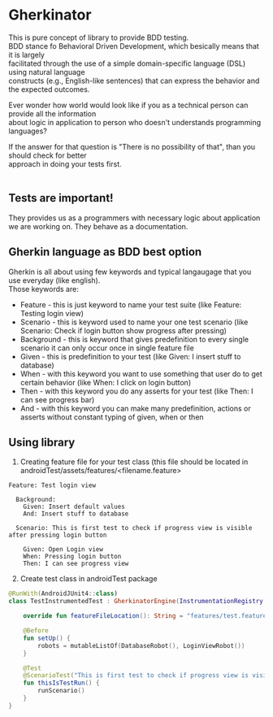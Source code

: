 # Gherkinator

This is pure concept of library to provide BDD testing. </br>
BDD stance fo Behavioral Driven Development, which besically means that it is largely </br>
facilitated through the use of a simple domain-specific language (DSL) using natural language </br> 
constructs (e.g., English-like sentences) that can express the behavior and the expected outcomes. </br> 

Ever wonder how world would look like if you as a technical person can provide all the information </br> 
about logic in application to person who doesn't understands programming languages? </br> 

If the answer for that question is "There is no possibility of that", than you should check for better </br> 
approach in doing your tests first. </br> 
</br> 
## Tests are important! </br> 

They provides us as a programmers with necessary logic about application we are working on. They behave as a documentation. </br>

## Gherkin language as BDD best option </br>

Gherkin is all about using few keywords and typical langaugage that you use everyday (like english). </br>
Those keywords are: </br>
* Feature - this is just keyword to name your test suite (like Feature: Testing login view)</br>
* Scenario - this is keyword used to name your one test scenario (like Scenario: Check if login button show progress after pressing)</br>
* Background - this is keyword that gives predefinition to every single scenario it can only occur once in single feature file</br>
* Given - this is predefinition to your test (like Given: I insert stuff to database) </br>
* When - with this keyword you want to use something that user do to get certain behavior (like When: I click on login button)</br>
* Then - with this keyword you do any asserts for your test (like Then: I can see progress bar) </br>
* And - with this keyword you can make many predefinition, actions or asserts without constant typing of given, when or then </br>

## Using library </br>

1. Creating feature file for your test class (this file should be located in androidTest/assets/features/<filename.feature></br>

```Gherkin
Feature: Test login view

  Background:
    Given: Insert default values
    And: Insert stuff to database

  Scenario: This is first test to check if progress view is visible after pressing login button

    Given: Open Login view
    When: Pressing login button
    Then: I can see progress view
```

2. Create test class in androidTest package

```Kotlin
@RunWith(AndroidJUnit4::class)
class TestInstrumentedTest : GherkinatorEngine(InstrumentationRegistry.getTargetContext()) {

    override fun featureFileLocation(): String = "features/test.feature"

    @Before
    fun setUp() {
        robots = mutableListOf(DatabaseRobot(), LoginViewRobot())
    }

    @Test
    @ScenarioTest("This is first test to check if progress view is visible after pressing login button")
    fun thisIsTestRun() {
        runScenario()
    }
}
```
